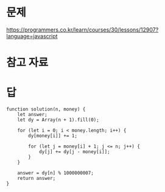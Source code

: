 # 문제
https://programmers.co.kr/learn/courses/30/lessons/12907?language=javascript

# 참고 자료

# 답
    function solution(n, money) {
        let answer;
        let dy = Array(n + 1).fill(0);
    
        for (let i = 0; i < money.length; i++) {
            dy[money[i]] += 1;
    
            for (let j = money[i] + 1; j <= n; j++) {
                dy[j] += dy[j - money[i]];
            }
        }
    
        answer = dy[n] % 1000000007;
        return answer;
    }
